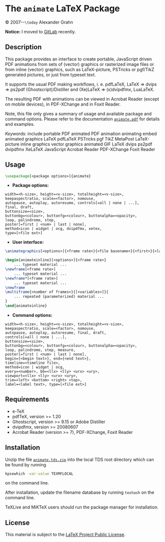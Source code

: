 # The `animate` LaTeX Package

© 2007--`\today` Alexander Grahn

**Notice:** I moved to [GitLab](https://gitlab.com/agrahn/animate) recently.

## Description

This package provides an interface to create portable, JavaScript driven PDF animations from sets of (vector) graphics or rasterized image files or from inline (vector) graphics, such as LaTeX-picture, PSTricks or pgf/TikZ generated pictures, or just from typeset text.

It supports the usual PDF making workflows, i. e.  pdfLaTeX, LaTeX &rArr; dvips &rArr; ps2pdf (Ghostscript)/Distiller and (Xe)LaTeX &rArr; (x)dvipdfmx, LuaLaTeX.

The resulting PDF with animations can be viewed in Acrobat Reader (except on mobile devices), in PDF-XChange and in Foxit Reader.

Note, this file only gives a summary of usage and available package and command options. Please refer to the documentation [`animate.pdf`](animate.pdf) for details and examples.

*Keywords:* include portable PDF animated PDF animation animating embed animated graphics LaTeX pdfLaTeX PSTricks pgf TikZ MetaPost LaTeX-picture inline graphics vector graphics animated GIF LaTeX dvips ps2pdf dvipdfmx XeLaTeX JavaScript Acrobat Reader PDF-XChange Foxit Reader

## Usage

````latex
\usepackage[<package options>]{animate}
````

- **Package options:**

````
width=<h-size>, height=<v-size>, totalheight=<v-size>,
keepaspectratio, scale=<factor>, nomouse,
autopause, autoplay, autoresume, controls[=all | none | ...],
final, draft,
buttonsize=<size>,
buttonbg=<colour>, buttonfg=<colour>, buttonalpha=<opacity>,
loop, palindrome, step,
poster[=first | <num> | last | none],
method=icon | widget | ocg, dvipdfmx, xetex,
type=[<file ext>]
````

- **User interface:**

````latex
\animategraphics[<options>]{<frame rate>}{<file basename>}{<first>}{<last>}

\begin{animateinline}[<options>]{<frame rate>}
    ... typeset material ...
\newframe[<frame rate>]
    ... typeset material ...
\newframe*[<frame rate>]
    ... typeset material ...
\newframe
\multiframe{<number of frames>}{[<variables>]}{
    ... repeated (parameterized) material ...
}
\end{animateinline}
````

- **Command options:**

````
width=<h-size>, height=<v-size>, totalheight=<v-size>,
keepaspectratio, scale=<factor>, nomouse,
autopause, autoplay, autoresume, final, draft,
controls[=all | none | ...],
buttonsize=<size>,
buttonbg=<colour>, buttonfg=<colour>, buttonalpha=<opacity>,
loop, palindrome, step, measure,
poster[=first | <num> | last | none],
begin={<begin text>}, end={<end text>},
timeline=<timeline file>,
method=icon | widget | ocg,
every=<number>, bb=<llx> <lly> <urx> <ury>,
viewport=<llx> <lly> <urx> <ury>,
trim=<left> <bottom> <right> <top>,
label=<label text>, type=[<file ext>]
````

## Requirements

- e-TeX
- pdfTeX, version >= 1.20
- Ghostscript, version >= 9.15 or Adobe Distiller
- dvipdfmx, version >= 20080607
- Acrobat Reader (version >= 7), PDF-XChange, Foxit Reader

## Installation

Unzip the file
[`animate.tds.zip`](http://mirrors.ctan.org/install/macros/latex/contrib/animate.tds.zip) into the local TDS root directory which can be found by running

````bash
kpsewhich -var-value TEXMFLOCAL
````

on the command line.

After installation, update the filename database by running `texhash` on the command line.

TeXLive and MiKTeX users should run the package manager for installation.

## License

This material is subject to the [LaTeX Project Public License](http://mirrors.ctan.org/macros/latex/base/lppl.txt).
